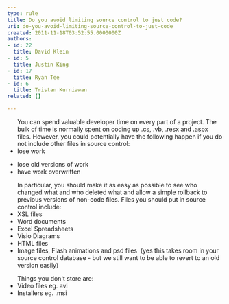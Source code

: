 ```yaml
---
type: rule
title: Do you avoid limiting source control to just code?
uri: do-you-avoid-limiting-source-control-to-just-code
created: 2011-11-18T03:52:55.0000000Z
authors:
- id: 22
  title: David Klein
- id: 5
  title: Justin King
- id: 17
  title: Ryan Tee
- id: 6
  title: Tristan Kurniawan
related: []

---
```




<span class='intro'> <ul>You can spend valuable developer time on every part of a project. The bulk of time is normally spent on coding up .cs, .vb, .resx and .aspx files. However, you could potentially have the following happen if you do not include other files in source control&#58; <li>lose work </li>
<li>lose old versions of work </li>
<li>have work overwritten</li></ul> </span>

<ul>In particular, you should make it as easy as possible to see who changed what and who deleted what and allow a simple rollback to previous versions of non-code files. Files you should put in source control include&#58; <li>XSL files </li>
<li>Word documents </li>
<li>Excel Spreadsheets </li>
<li>Visio Diagrams </li>
<li>HTML files </li>
<li>Image files, Flash animations and psd files&#160; (yes this takes room in your source control database - but we still want to be able to revert to an old version easily) </li></ul>
<ul>Things you don't store are&#58; <li>Video files eg. avi </li>
<li>Installers eg. .msi </li></ul>


